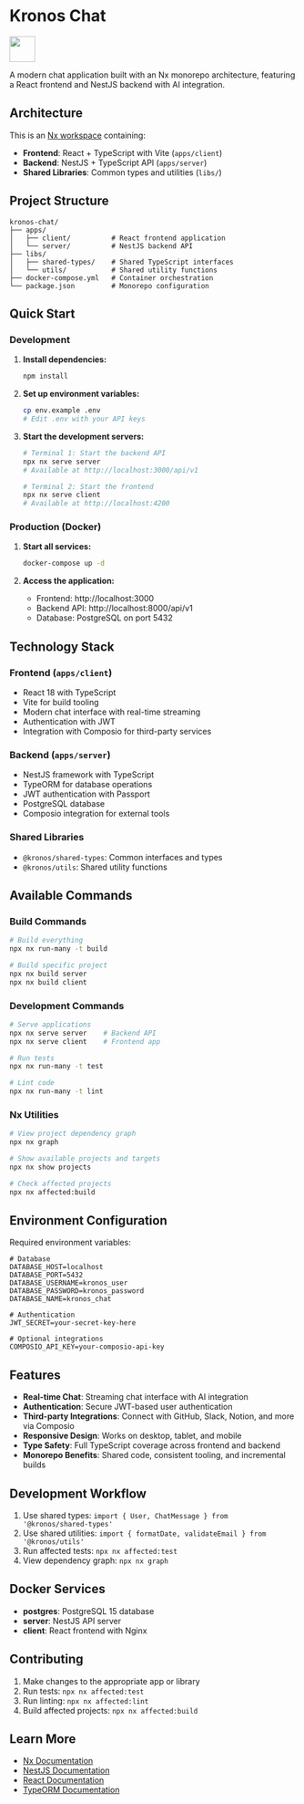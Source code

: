 # Kronos Chat

<a alt="Nx logo" href="https://nx.dev" target="_blank" rel="noreferrer"><img src="https://raw.githubusercontent.com/nrwl/nx/master/images/nx-logo.png" width="45"></a>

A modern chat application built with an Nx monorepo architecture, featuring a React frontend and NestJS backend with AI integration.

## Architecture

This is an [Nx workspace](https://nx.dev) containing:

- **Frontend**: React + TypeScript with Vite (`apps/client`)
- **Backend**: NestJS + TypeScript API (`apps/server`)
- **Shared Libraries**: Common types and utilities (`libs/`)

## Project Structure

```
kronos-chat/
├── apps/
│   ├── client/          # React frontend application
│   └── server/          # NestJS backend API
├── libs/
│   ├── shared-types/    # Shared TypeScript interfaces
│   └── utils/           # Shared utility functions
├── docker-compose.yml   # Container orchestration
└── package.json         # Monorepo configuration
```

## Quick Start

### Development

1. **Install dependencies:**
   ```bash
   npm install
   ```

2. **Set up environment variables:**
   ```bash
   cp env.example .env
   # Edit .env with your API keys
   ```

3. **Start the development servers:**
   ```bash
   # Terminal 1: Start the backend API
   npx nx serve server
   # Available at http://localhost:3000/api/v1

   # Terminal 2: Start the frontend
   npx nx serve client
   # Available at http://localhost:4200
   ```

### Production (Docker)

1. **Start all services:**
   ```bash
   docker-compose up -d
   ```

2. **Access the application:**
   - Frontend: http://localhost:3000
   - Backend API: http://localhost:8000/api/v1
   - Database: PostgreSQL on port 5432

## Technology Stack

### Frontend (`apps/client`)
- React 18 with TypeScript
- Vite for build tooling
- Modern chat interface with real-time streaming
- Authentication with JWT
- Integration with Composio for third-party services

### Backend (`apps/server`)
- NestJS framework with TypeScript
- TypeORM for database operations
- JWT authentication with Passport
- PostgreSQL database
- Composio integration for external tools

### Shared Libraries
- `@kronos/shared-types`: Common interfaces and types
- `@kronos/utils`: Shared utility functions

## Available Commands

### Build Commands
```bash
# Build everything
npx nx run-many -t build

# Build specific project
npx nx build server
npx nx build client
```

### Development Commands
```bash
# Serve applications
npx nx serve server    # Backend API
npx nx serve client    # Frontend app

# Run tests
npx nx run-many -t test

# Lint code
npx nx run-many -t lint
```

### Nx Utilities
```bash
# View project dependency graph
npx nx graph

# Show available projects and targets
npx nx show projects

# Check affected projects
npx nx affected:build
```

## Environment Configuration

Required environment variables:

```env
# Database
DATABASE_HOST=localhost
DATABASE_PORT=5432
DATABASE_USERNAME=kronos_user
DATABASE_PASSWORD=kronos_password
DATABASE_NAME=kronos_chat

# Authentication
JWT_SECRET=your-secret-key-here

# Optional integrations
COMPOSIO_API_KEY=your-composio-api-key
```

## Features

- **Real-time Chat**: Streaming chat interface with AI integration
- **Authentication**: Secure JWT-based user authentication
- **Third-party Integrations**: Connect with GitHub, Slack, Notion, and more via Composio
- **Responsive Design**: Works on desktop, tablet, and mobile
- **Type Safety**: Full TypeScript coverage across frontend and backend
- **Monorepo Benefits**: Shared code, consistent tooling, and incremental builds

## Development Workflow

1. Use shared types: `import { User, ChatMessage } from '@kronos/shared-types'`
2. Use shared utilities: `import { formatDate, validateEmail } from '@kronos/utils'`
3. Run affected tests: `npx nx affected:test`
4. View dependency graph: `npx nx graph`

## Docker Services

- **postgres**: PostgreSQL 15 database
- **server**: NestJS API server
- **client**: React frontend with Nginx

## Contributing

1. Make changes to the appropriate app or library
2. Run tests: `npx nx affected:test`
3. Run linting: `npx nx affected:lint`
4. Build affected projects: `npx nx affected:build`

## Learn More

- [Nx Documentation](https://nx.dev)
- [NestJS Documentation](https://nestjs.com)
- [React Documentation](https://react.dev)
- [TypeORM Documentation](https://typeorm.io)
